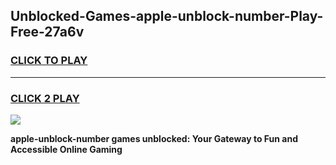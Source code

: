 
## Unblocked-Games-apple-unblock-number-Play-Free-27a6v
<h3>
<a href="https://premium76.site?title=apple-unblock-number&ref=18A1">CLICK TO PLAY</a></h3>
<hr>

<h3>
<a href="https://premium76.site?title=apple-unblock-number&ref=18A1">CLICK 2 PLAY</a>
  
</h3>

<a href="https://premium76.site?title=apple-unblock-number&ref=18A1"><img src="https://clearcache.store/games.png"></a>


**apple-unblock-number games unblocked: Your Gateway to Fun and Accessible Online Gaming**
